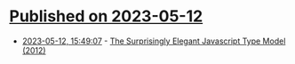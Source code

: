# [Published on 2023-05-12](index.md)

* [2023-05-12, 15:49:07](https://lobste.rs/s/oaslmu/surprisingly_elegant_javascript_type) - [The Surprisingly Elegant Javascript Type Model  (2012)](https://web.archive.org/web/20140205182624/http://vijayan.ca/blog/2012/02/21/javascript-type-model)
